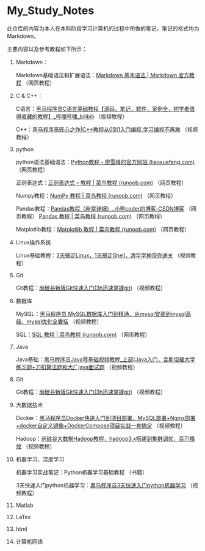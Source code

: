 # My_Study_Notes

此仓库的内容为本人在本科阶段学习计算机的过程中所做的笔记，笔记的格式均为 Markdown。

主要内容以及参考教程如下所示：
1. Markdown：

    Markdown基础语法和扩展语法：[Markdown 基本语法 | Markdown 官方教程](https://markdown.com.cn/basic-syntax/) （网页教程）
    
    
    
2. C & C++：

    C语言：[黑马程序员C语言基础教程【源码，笔记，软件，案例全，初学者值得收藏的教程】_哔哩哔哩_bilibili](https://www.bilibili.com/video/BV1vs411n7TH/?spm_id_from=333.999.0.0&vd_source=9ee4e4e88a104cb8b17a1c0f21495c43) （视频教程）

    C++：[黑马程序员匠心之作|C++教程从0到1入门编程,学习编程不再难](https://www.bilibili.com/video/BV1et411b73Z/?share_source=copy_web&vd_source=acf4f201b81ed35f992c013b7f4b91b1) （视频教程）

    

3. python

    python语法基础语法：[Python教程 - 廖雪峰的官方网站 (liaoxuefeng.com)](https://www.liaoxuefeng.com/wiki/1016959663602400) （网页教程）

    正则表达式：[正则表达式 – 教程 | 菜鸟教程 (runoob.com)](https://www.runoob.com/regexp/regexp-tutorial.html) （网页教程）

    Numpy教程：[NumPy 教程 | 菜鸟教程 (runoob.com)](https://www.runoob.com/numpy/numpy-tutorial.html) （网页教程）

    Pandas教程：[Pandas教程（非常详细）_小熊coder的博客-CSDN博客](https://blog.csdn.net/qq_41854911/article/details/122696986?ops_request_misc=%7B%22request%5Fid%22%3A%22166886449416800180614791%22%2C%22scm%22%3A%2220140713.130102334..%22%7D&request_id=166886449416800180614791&biz_id=0&utm_medium=distribute.pc_search_result.none-task-blog-2~all~top_positive~default-2-122696986-null-null.142^v65^control,201^v3^add_ask,213^v2^t3_esquery_v3&utm_term=pandas教程&spm=1018.2226.3001.4187) （网页教程）    [Pandas 教程 | 菜鸟教程 (runoob.com)](https://www.runoob.com/pandas/pandas-tutorial.html) （网页教程）

    Matplotlib教程：[Matplotlib 教程 | 菜鸟教程 (runoob.com)](https://www.runoob.com/matplotlib/matplotlib-tutorial.html) （网页教程）

    

4. Linux操作系统

    Linux基础教程：[3天搞定Linux，1天搞定Shell，清华学神带你通关](https://www.bilibili.com/video/BV1WY4y1H7d3/?share_source=copy_web&vd_source=acf4f201b81ed35f992c013b7f4b91b1) （视频教程）

    

5. Git

    Git教程：[尚硅谷新版Git快速入门(3h迅速掌握git)](https://www.bilibili.com/video/BV1wm4y1z7Dg/?share_source=copy_web&vd_source=acf4f201b81ed35f992c013b7f4b91b1) （视频教程）

    

6. 数据库

    MySQL：[黑马程序员 MySQL数据库入门到精通，从mysql安装到mysql高级、mysql优化全囊括](https://www.bilibili.com/video/BV1Kr4y1i7ru/?share_source=copy_web&vd_source=acf4f201b81ed35f992c013b7f4b91b1) （视频教程）

    SQL：[SQL 教程 | 菜鸟教程 (runoob.com)](https://www.runoob.com/sql/sql-tutorial.html) （网页教程）

    

7. Java

    Java基础：[黑马程序员Java零基础视频教程_上部(Java入门，含斯坦福大学练习题+力扣算法题和大厂java面试题](https://www.bilibili.com/video/BV17F411T7Ao/?share_source=copy_web&vd_source=acf4f201b81ed35f992c013b7f4b91b1) （视频教程）

    

8. Git

    Git教程：[尚硅谷新版Git快速入门(3h迅速掌握git)](https://www.bilibili.com/video/BV1wm4y1z7Dg/?share_source=copy_web&vd_source=acf4f201b81ed35f992c013b7f4b91b1) （视频教程）

    

9. 大数据技术

    Docker：[黑马程序员Docker快速入门到项目部署，MySQL部署+Nginx部署+docker自定义镜像+DockerCompose项目实战一套搞定](https://www.bilibili.com/video/BV1HP4118797/?share_source=copy_web&vd_source=acf4f201b81ed35f992c013b7f4b91b1) （视频教程）

    Hadoop：[尚硅谷大数据Hadoop教程，hadoop3.x搭建到集群调优，百万播放](https://www.bilibili.com/video/BV1Qp4y1n7EN/?share_source=copy_web&vd_source=acf4f201b81ed35f992c013b7f4b91b1) （视频教程）

    

10. 机器学习、深度学习

    机器学习实战笔记：Python机器学习基础教程 （书籍）

    3天快速入门python机器学习：[黑马程序员3天快速入门python机器学习](https://www.bilibili.com/video/BV1nt411r7tj/?share_source=copy_web&vd_source=acf4f201b81ed35f992c013b7f4b91b1) （视频教程）
    
    
    
11. Matlab

12. LaTex

13. html

14. 计算机网络

